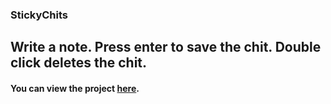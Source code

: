

### StickyChits
## Write a note. Press enter to save the chit. Double click deletes the chit.

#### You can view the project [here](https://samvits.github.io/StickyChits "Click me!").
